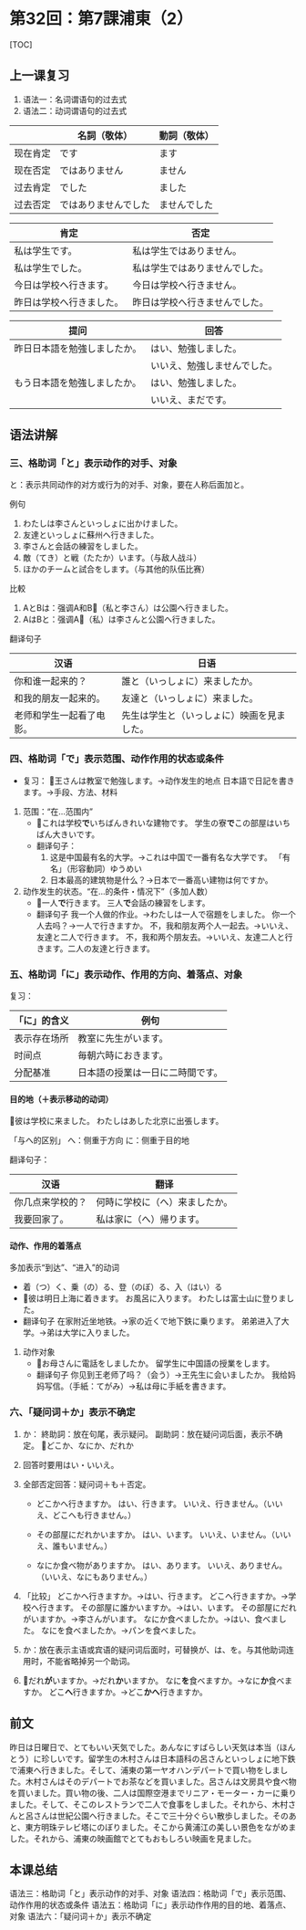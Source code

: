 # 第32回：第7課浦東（2）

[TOC]

## 上一课复习

1. 语法一：名词谓语句的过去式
2. 语法二：动词谓语句的过去式

|          | 名詞（敬体）         | 動詞（敬体） |
| -------- | -------------------- | ------------ |
| 现在肯定 | です                 | ます         |
| 现在否定 | ではありません       | ません       |
| 过去肯定 | でした               | ました       |
| 过去否定 | ではありませんでした | ませんでした |

| 肯定                     | 否定                           |
| ------------------------ | ------------------------------ |
| 私は学生です。           | 私は学生ではありません。       |
| 私は学生でした。         | 私は学生ではありませんでした。 |
| 今日は学校へ行きます。   | 今日は学校へ行きません。       |
| 昨日は学校へ行きました。 | 昨日は学校へ行きませんでした。 |

| 提问                         | 回答                         |
| ---------------------------- | ---------------------------- |
| 昨日日本語を勉強しましたか。 | はい、勉強しました。         |
|                              | いいえ、勉強しませんでした。 |
| もう日本語を勉強しましたか。 | はい、勉強しました。         |
|                              | いいえ、まだです。           |

## 语法讲解

### 三、格助词「と」表示动作的对手、对象

と：表示共同动作的对方或行为的对手、对象，要在人称后面加と。

例句

1. わたしは李さんといっしょに出かけました。
2. 友達といっしょに蘇州へ行きました。
3. 李さんと会話の練習をしました。
4. 敵（てき）と戦（たたか）います。（与敌人战斗）
5. ほかのチームと試合をします。（与其他的队伍比赛）

比較

1. AとBは：强调A和B📌（私と李さん）は公園へ行きました。
2. AはBと：强调A📌（私）は李さんと公園へ行きました。

翻译句子

| 汉语                     | 日语                                       |
| ------------------------ | ------------------------------------------ |
| 你和谁一起来的？         | 誰と（いっしょに）来ましたか。             |
| 和我的朋友一起来的。     | 友達と（いっしょに）来ました。             |
| 老师和学生一起看了电影。 | 先生は学生と（いっしょに）映画を見ました。 |

### 四、格助词「で」表示范围、动作作用的状态或条件

- 复习：
  📌王さんは教室で勉強します。→动作发生的地点
  日本語で日記を書きます。→手段、方法、材料

1. 范围：“在…范围内”
   - 📌これは学校**で**いちばんきれいな建物です。
     学生の寮**で**この部屋はいちばん大きいです。
   - 翻译句子：
     1. 这是中国最有名的大学。→これは中国で一番有名な大学です。
        「有名」（形容動詞）ゆうめい
     2. 日本最高的建筑物是什么？→日本で一番高い建物は何ですか。
2. 动作发生的状态。“在…的条件・情况下”（多加人数）
   - 📌一人**で**行きます。
     三人**で**会話の練習をします。
   - 翻译句子
     我一个人做的作业。→わたしは一人で宿題をしました。
     你一个人去吗？→一人で行きますか。
     不，我和朋友两个人一起去。→いいえ、友達と二人で行きます。
     不，我和两个朋友去。→いいえ、友達二人と行きます。二人の友達と行きます。

### 五、格助词「に」表示动作、作用的方向、着落点、对象

复习：

| 「に」的含义 | 例句                             |
| ------------ | -------------------------------- |
| 表示存在场所 | 教室に先生がいます。             |
| 时间点       | 毎朝六時におきます。             |
| 分配基准     | 日本語の授業は一日に二時間です。 |

#### 目的地（＋表示移动的动词）

📌彼は学校に来ました。
わたしはあした北京に出張します。

「与へ的区别」
へ：侧重于方向
に：侧重于目的地

翻译句子：

| 汉语             | 翻译                           |
| ---------------- | ------------------------------ |
| 你几点来学校的？ | 何時に学校に（へ）来ましたか。 |
| 我要回家了。     | 私は家に（へ）帰ります。       |

#### 动作、作用的着落点

多加表示“到达”、“进入”的动词

- 着（つ）く、乗（の）る、登（のぼ）る、入（はい）る
- 📌彼は明日上海に着きます。
  お風呂に入ります。
  わたしは富士山に登りました。
- 翻译句子
  在家附近坐地铁。→家の近くで地下鉄に乗ります。
  弟弟进入了大学。→弟は大学に入りました。

1. 动作对象
   - 📌お母さんに電話をしましたか。
     留学生に中国語の授業をします。
   - 翻译句子
     你见到王老师了吗？（会う）→王先生に会いましたか。
     我给妈妈写信。（手紙：てがみ）→私は母に手紙を書きます。

### 六、「疑问词＋か」表示不确定

1. か：
   終助詞：放在句尾，表示疑问。
   副助詞：放在疑问词后面，表示不确定。
   📌どこか、なにか、だれか

2. 回答时要用はい・いいえ。

3. 全部否定回答：疑问词＋も＋否定。

   - どこかへ行きますか。
     はい、行きます。
     いいえ、行きません。（いいえ、どこへも行きません。）

   - その部屋にだれかいますか。
     はい、います。
     いいえ、いません。（いいえ、誰もいません。）
   - なにか食べ物がありますか。
     はい、あります。
     いいえ、ありません。（いいえ、なにもありません。）

4. 「比较」
   どこかへ行きますか。→はい、行きます。
   どこへ行きますか。→学校へ行きます。
   その部屋に誰かいますか。→はい、います。
   その部屋にだれがいますか。→李さんがいます。
   なにか食べましたか。→はい、食べました。
   なにを食べましたか。→パンを食べました。

5. か：放在表示主语或宾语的疑问词后面时，可替换が、は、を。与其他助词连用时，不能省略掉另一个助词。

6. 📌だれ**が**いますか。→だれ**か**いますか。
   なに**を**食べますか。→なに**か**食べますか。
   どこ**へ**行きますか。→どこ**かへ**行きますか。

## 前文

昨日は日曜日で、とてもいい天気でした。あんなにすばらしい天気は本当（ほんとう）に珍しいです。留学生の木村さんは日本語科の呂さんといっしょに地下鉄で浦東へ行きました。そして、浦東の第一ヤオハンデパートで買い物をしました。木村さんはそのデパートでお茶などを買いました。呂さんは文房具や食べ物を買いました。買い物の後、二人は国際空港までリニア・モーター・カーに乗りました。そして、そこのレストランで二人で食事をしました。それから、木村さんと呂さんは世紀公園へ行きました。そこで三十分ぐらい散歩しました。そのあと、東方明珠テレビ塔にのぼりました。そこから黄浦江の美しい景色をながめました。それから、浦東の映画館でとてもおもしろい映画を見ました。

## 本课总结

语法三：格助词「と」表示动作的对手、对象
语法四：格助词「で」表示范围、动作作用的状态或条件
语法五：格助词「に」表示动作作用的目的地、着落点、对象
语法六：「疑问词＋か」表示不确定